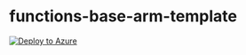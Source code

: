 # functions-base-arm-template

[![Deploy to Azure](http://azuredeploy.net/deploybutton.png)](https://portal.azure.com/?WT.mc_id=startup-0000-sicotin#create/Microsoft.Template/uri/https%3A%2F%2Fraw.githubusercontent.com%2Fsimonaco%2Ffunctions-base-arm-template%2Fmaster%2Fazuredeploy.json)
